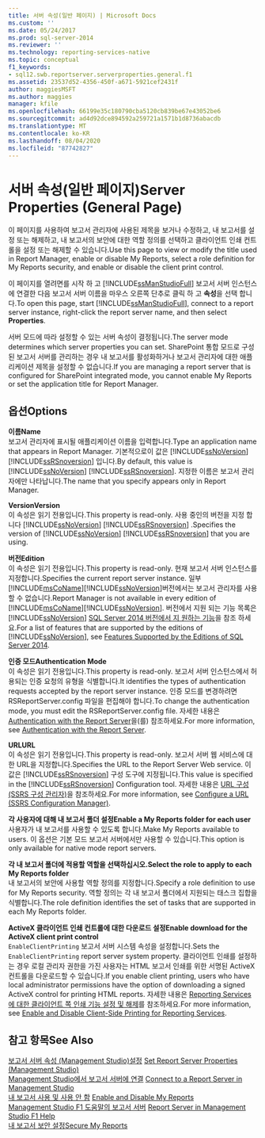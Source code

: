 ```yaml
---
title: 서버 속성(일반 페이지) | Microsoft Docs
ms.custom: ''
ms.date: 05/24/2017
ms.prod: sql-server-2014
ms.reviewer: ''
ms.technology: reporting-services-native
ms.topic: conceptual
f1_keywords:
- sql12.swb.reportserver.serverproperties.general.f1
ms.assetid: 23537d52-4356-450f-a671-5921cef2431f
author: maggiesMSFT
ms.author: maggies
manager: kfile
ms.openlocfilehash: 66199e35c180790cba5120cb839be67e43052be6
ms.sourcegitcommit: ad4d92dce894592a259721a1571b1d8736abacdb
ms.translationtype: MT
ms.contentlocale: ko-KR
ms.lasthandoff: 08/04/2020
ms.locfileid: "87742827"
---
```

# <a name="server-properties-general-page"></a><span data-ttu-id="3c3e5-102">서버 속성(일반 페이지)</span><span class="sxs-lookup"><span data-stu-id="3c3e5-102">Server Properties (General Page)</span></span>
  <span data-ttu-id="3c3e5-103">이 페이지를 사용하여 보고서 관리자에 사용된 제목을 보거나 수정하고, 내 보고서를 설정 또는 해제하고, 내 보고서의 보안에 대한 역할 정의를 선택하고 클라이언트 인쇄 컨트롤을 설정 또는 해제할 수 있습니다.</span><span class="sxs-lookup"><span data-stu-id="3c3e5-103">Use this page to view or modify the title used in Report Manager, enable or disable My Reports, select a role definition for My Reports security, and enable or disable the client print control.</span></span>  
  
 <span data-ttu-id="3c3e5-104">이 페이지를 열려면를 시작 하 고 [!INCLUDE[ssManStudioFull](../../includes/ssmanstudiofull-md.md)] 보고서 서버 인스턴스에 연결한 다음 보고서 서버 이름을 마우스 오른쪽 단추로 클릭 하 고 **속성**을 선택 합니다.</span><span class="sxs-lookup"><span data-stu-id="3c3e5-104">To open this page, start [!INCLUDE[ssManStudioFull](../../includes/ssmanstudiofull-md.md)], connect to a report server instance, right-click the report server name, and then select **Properties**.</span></span>  
  
 <span data-ttu-id="3c3e5-105">서버 모드에 따라 설정할 수 있는 서버 속성이 결정됩니다.</span><span class="sxs-lookup"><span data-stu-id="3c3e5-105">The server mode determines which server properties you can set.</span></span> <span data-ttu-id="3c3e5-106">SharePoint 통합 모드로 구성된 보고서 서버를 관리하는 경우 내 보고서를 활성화하거나 보고서 관리자에 대한 애플리케이션 제목을 설정할 수 없습니다.</span><span class="sxs-lookup"><span data-stu-id="3c3e5-106">If you are managing a report server that is configured for SharePoint integrated mode, you cannot enable My Reports or set the application title for Report Manager.</span></span>  
  
## <a name="options"></a><span data-ttu-id="3c3e5-107">옵션</span><span class="sxs-lookup"><span data-stu-id="3c3e5-107">Options</span></span>  
 <span data-ttu-id="3c3e5-108">**이름**</span><span class="sxs-lookup"><span data-stu-id="3c3e5-108">**Name**</span></span>  
 <span data-ttu-id="3c3e5-109">보고서 관리자에 표시될 애플리케이션 이름을 입력합니다.</span><span class="sxs-lookup"><span data-stu-id="3c3e5-109">Type an application name that appears in Report Manager.</span></span> <span data-ttu-id="3c3e5-110">기본적으로이 값은 [!INCLUDE[ssNoVersion](../../includes/ssnoversion-md.md)] [!INCLUDE[ssRSnoversion](../../includes/ssrsnoversion-md.md)] 입니다.</span><span class="sxs-lookup"><span data-stu-id="3c3e5-110">By default, this value is [!INCLUDE[ssNoVersion](../../includes/ssnoversion-md.md)] [!INCLUDE[ssRSnoversion](../../includes/ssrsnoversion-md.md)].</span></span> <span data-ttu-id="3c3e5-111">지정한 이름은 보고서 관리자에만 나타납니다.</span><span class="sxs-lookup"><span data-stu-id="3c3e5-111">The name that you specify appears only in Report Manager.</span></span>  
  
 <span data-ttu-id="3c3e5-112">**Version**</span><span class="sxs-lookup"><span data-stu-id="3c3e5-112">**Version**</span></span>  
 <span data-ttu-id="3c3e5-113">이 속성은 읽기 전용입니다.</span><span class="sxs-lookup"><span data-stu-id="3c3e5-113">This property is read-only.</span></span> <span data-ttu-id="3c3e5-114">사용 중인의 버전을 지정 합니다 [!INCLUDE[ssNoVersion](../../includes/ssnoversion-md.md)] [!INCLUDE[ssRSnoversion](../../includes/ssrsnoversion-md.md)] .</span><span class="sxs-lookup"><span data-stu-id="3c3e5-114">Specifies the version of [!INCLUDE[ssNoVersion](../../includes/ssnoversion-md.md)] [!INCLUDE[ssRSnoversion](../../includes/ssrsnoversion-md.md)] that you are using.</span></span>  
  
 <span data-ttu-id="3c3e5-115">**버전**</span><span class="sxs-lookup"><span data-stu-id="3c3e5-115">**Edition**</span></span>  
 <span data-ttu-id="3c3e5-116">이 속성은 읽기 전용입니다.</span><span class="sxs-lookup"><span data-stu-id="3c3e5-116">This property is read-only.</span></span> <span data-ttu-id="3c3e5-117">현재 보고서 서버 인스턴스를 지정합니다.</span><span class="sxs-lookup"><span data-stu-id="3c3e5-117">Specifies the current report server instance.</span></span> <span data-ttu-id="3c3e5-118">일부 [!INCLUDE[msCoName](../../includes/msconame-md.md)][!INCLUDE[ssNoVersion](../../includes/ssnoversion-md.md)]버전에서는 보고서 관리자를 사용할 수 없습니다.</span><span class="sxs-lookup"><span data-stu-id="3c3e5-118">Report Manager is not available in every edition of [!INCLUDE[msCoName](../../includes/msconame-md.md)][!INCLUDE[ssNoVersion](../../includes/ssnoversion-md.md)].</span></span> <span data-ttu-id="3c3e5-119">버전에서 지원 되는 기능 목록은 [!INCLUDE[ssNoVersion](../../includes/ssnoversion-md.md)] [SQL Server 2014 버전에서 지 원하는 기능](../../getting-started/features-supported-by-the-editions-of-sql-server-2014.md)을 참조 하세요.</span><span class="sxs-lookup"><span data-stu-id="3c3e5-119">For a list of features that are supported by the editions of [!INCLUDE[ssNoVersion](../../includes/ssnoversion-md.md)], see [Features Supported by the Editions of SQL Server 2014](../../getting-started/features-supported-by-the-editions-of-sql-server-2014.md).</span></span>  
  
 <span data-ttu-id="3c3e5-120">**인증 모드**</span><span class="sxs-lookup"><span data-stu-id="3c3e5-120">**Authentication Mode**</span></span>  
 <span data-ttu-id="3c3e5-121">이 속성은 읽기 전용입니다.</span><span class="sxs-lookup"><span data-stu-id="3c3e5-121">This property is read-only.</span></span> <span data-ttu-id="3c3e5-122">보고서 서버 인스턴스에서 허용되는 인증 요청의 유형을 식별합니다.</span><span class="sxs-lookup"><span data-stu-id="3c3e5-122">It identifies the types of authentication requests accepted by the report server instance.</span></span> <span data-ttu-id="3c3e5-123">인증 모드를 변경하려면 RSReportServer.config 파일을 편집해야 합니다.</span><span class="sxs-lookup"><span data-stu-id="3c3e5-123">To change the authentication mode, you must edit the RSReportServer.config file.</span></span> <span data-ttu-id="3c3e5-124">자세한 내용은 [Authentication with the Report Server](../security/authentication-with-the-report-server.md)을(를) 참조하세요.</span><span class="sxs-lookup"><span data-stu-id="3c3e5-124">For more information, see [Authentication with the Report Server](../security/authentication-with-the-report-server.md).</span></span>  
  
 <span data-ttu-id="3c3e5-125">**URL**</span><span class="sxs-lookup"><span data-stu-id="3c3e5-125">**URL**</span></span>  
 <span data-ttu-id="3c3e5-126">이 속성은 읽기 전용입니다.</span><span class="sxs-lookup"><span data-stu-id="3c3e5-126">This property is read-only.</span></span> <span data-ttu-id="3c3e5-127">보고서 서버 웹 서비스에 대한 URL을 지정합니다.</span><span class="sxs-lookup"><span data-stu-id="3c3e5-127">Specifies the URL to the Report Server Web service.</span></span> <span data-ttu-id="3c3e5-128">이 값은 [!INCLUDE[ssRSnoversion](../../includes/ssrsnoversion-md.md)] 구성 도구에 지정됩니다.</span><span class="sxs-lookup"><span data-stu-id="3c3e5-128">This value is specified in the [!INCLUDE[ssRSnoversion](../../includes/ssrsnoversion-md.md)] Configuration tool.</span></span> <span data-ttu-id="3c3e5-129">자세한 내용은 [URL 구성&#40;SSRS 구성 관리자&#41;](../install-windows/configure-a-url-ssrs-configuration-manager.md)을 참조하세요.</span><span class="sxs-lookup"><span data-stu-id="3c3e5-129">For more information, see [Configure a URL  &#40;SSRS Configuration Manager&#41;](../install-windows/configure-a-url-ssrs-configuration-manager.md).</span></span>  
  
 <span data-ttu-id="3c3e5-130">**각 사용자에 대해 내 보고서 폴더 설정**</span><span class="sxs-lookup"><span data-stu-id="3c3e5-130">**Enable a My Reports folder for each user**</span></span>  
 <span data-ttu-id="3c3e5-131">사용자가 내 보고서를 사용할 수 있도록 합니다.</span><span class="sxs-lookup"><span data-stu-id="3c3e5-131">Make My Reports available to users.</span></span> <span data-ttu-id="3c3e5-132">이 옵션은 기본 모드 보고서 서버에서만 사용할 수 있습니다.</span><span class="sxs-lookup"><span data-stu-id="3c3e5-132">This option is only available for native mode report servers.</span></span>  
  
 <span data-ttu-id="3c3e5-133">**각 내 보고서 폴더에 적용할 역할을 선택하십시오.**</span><span class="sxs-lookup"><span data-stu-id="3c3e5-133">**Select the role to apply to each My Reports folder**</span></span>  
 <span data-ttu-id="3c3e5-134">내 보고서의 보안에 사용할 역할 정의를 지정합니다.</span><span class="sxs-lookup"><span data-stu-id="3c3e5-134">Specify a role definition to use for My Reports security.</span></span> <span data-ttu-id="3c3e5-135">역할 정의는 각 내 보고서 폴더에서 지원되는 태스크 집합을 식별합니다.</span><span class="sxs-lookup"><span data-stu-id="3c3e5-135">The role definition identifies the set of tasks that are supported in each My Reports folder.</span></span>  
  
 <span data-ttu-id="3c3e5-136">**ActiveX 클라이언트 인쇄 컨트롤에 대한 다운로드 설정**</span><span class="sxs-lookup"><span data-stu-id="3c3e5-136">**Enable download for the ActiveX client print control**</span></span>  
 <span data-ttu-id="3c3e5-137">`EnableClientPrinting` 보고서 서버 시스템 속성을 설정합니다.</span><span class="sxs-lookup"><span data-stu-id="3c3e5-137">Sets the `EnableClientPrinting` report server system property.</span></span> <span data-ttu-id="3c3e5-138">클라이언트 인쇄를 설정하는 경우 로컬 관리자 권한을 가진 사용자는 HTML 보고서 인쇄를 위한 서명된 ActiveX 컨트롤을 다운로드할 수 있습니다.</span><span class="sxs-lookup"><span data-stu-id="3c3e5-138">If you enable client printing, users who have local administrator permissions have the option of downloading a signed ActiveX control for printing HTML reports.</span></span> <span data-ttu-id="3c3e5-139">자세한 내용은 [Reporting Services에 대한 클라이언트 쪽 인쇄 기능 설정 및 해제](../report-server/enable-and-disable-client-side-printing-for-reporting-services.md)를 참조하세요.</span><span class="sxs-lookup"><span data-stu-id="3c3e5-139">For more information, see [Enable and Disable Client-Side Printing for Reporting Services](../report-server/enable-and-disable-client-side-printing-for-reporting-services.md).</span></span>  
  
## <a name="see-also"></a><span data-ttu-id="3c3e5-140">참고 항목</span><span class="sxs-lookup"><span data-stu-id="3c3e5-140">See Also</span></span>  
 <span data-ttu-id="3c3e5-141">[보고서 서버 속성 &#40;Management Studio&#41;설정](set-report-server-properties-management-studio.md) </span><span class="sxs-lookup"><span data-stu-id="3c3e5-141">[Set Report Server Properties &#40;Management Studio&#41;](set-report-server-properties-management-studio.md) </span></span>  
 <span data-ttu-id="3c3e5-142">[Management Studio에서 보고서 서버에 연결](connect-to-a-report-server-in-management-studio.md) </span><span class="sxs-lookup"><span data-stu-id="3c3e5-142">[Connect to a Report Server in Management Studio](connect-to-a-report-server-in-management-studio.md) </span></span>  
 <span data-ttu-id="3c3e5-143">[내 보고서 사용 및 사용 안 함](../report-server/enable-and-disable-my-reports.md) </span><span class="sxs-lookup"><span data-stu-id="3c3e5-143">[Enable and Disable My Reports](../report-server/enable-and-disable-my-reports.md) </span></span>  
 <span data-ttu-id="3c3e5-144">[Management Studio F1 도움말의 보고서 서버](report-server-in-management-studio-f1-help.md) </span><span class="sxs-lookup"><span data-stu-id="3c3e5-144">[Report Server in Management Studio F1 Help](report-server-in-management-studio-f1-help.md) </span></span>  
 [<span data-ttu-id="3c3e5-145">내 보고서 보안 설정</span><span class="sxs-lookup"><span data-stu-id="3c3e5-145">Secure My Reports</span></span>](../security/secure-my-reports.md)  
  
  
